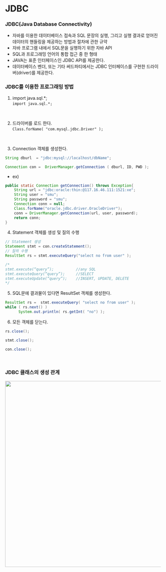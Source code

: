 # JDBC

### JDBC(Java Database Connectivity)
- 자바를 이용한 데이터베이스 접속과 SQL 문장의 실행, 그리고 실행 결과로 얻어진 데이터의 핸들링을 제공하는 방법과 절차에 관한 규약
- 자바 프로그램 내에서 SQL문을 실행하기 위한 자바 API
- SQL과 프로그래밍 언어의 통합 접근 중 한 형태
- JAVA는 표준 인터페이스인 JDBC API를 제공한다.
- 데이터베이스 벤더, 또는 기타 써드파티에서는 JDBC 인터페이스를 구현한 드라이버(driver)를 제공한다.

### JDBC를 이용한 프로그래밍 방법
1. import java.sql.*; <br>
`import java.sql.*;`
<br>

2. 드라이버를 로드 한다. <br>
`Class.forName( "com.mysql.jdbc.Driver" );`
<br>

3. Connection 객체를 생성한다.
```java
String dburl  = "jdbc:mysql://localhost/dbName";

Connection con =  DriverManager.getConnection ( dburl, ID, PWD );
```

- ex)
```java
public static Connection getConnection() throws Exception{
	String url = "jdbc:oracle:thin:@117.16.46.111:1521:xe";
	String user = "smu";
	String password = "smu";
	Connection conn = null;
	Class.forName("oracle.jdbc.driver.OracleDriver");
	conn = DriverManager.getConnection(url, user, password);
	return conn;
}
```
4. Statement 객체를 생성 및 질의 수행
```java
// Statement 생성
Statement stmt = con.createStatement();
// 질의 수행
ResultSet rs = stmt.executeQuery("select no from user" );

/*
stmt.execute(“query”);          //any SQL
stmt.executeQuery(“query”);     //SELECT
stmt.executeUpdate(“query”);    //INSERT, UPDATE, DELETE
*/
```
5. SQL문에 결과물이 있다면 ResultSet 객체를 생성한다.
```java
ResultSet rs =  stmt.executeQuery( "select no from user" );
while ( rs.next() )
      System.out.println( rs.getInt( "no") );
```

6. 모든 객체를 닫는다.
```java
rs.close();

stmt.close();

con.close();
```
<br>

### JDBC 클래스의 생성 관계
<p align="center"><img src = "https://github.com/khy07181/TIL/blob/master/Database/img/JDBC_1.png" width="600px"></p>
<br>




